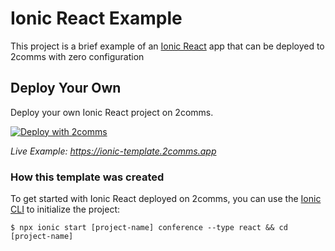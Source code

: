 # Ionic React Example

This project is a brief example of an [Ionic React](https://ionicframework.com/docs/react/overview) app that can be deployed to 2comms with zero configuration

## Deploy Your Own

Deploy your own Ionic React project on 2comms.

[![Deploy with 2comms](https://2comms.com/button)](https://2comms.com/build?repo-url=https://github.com/2comms/templates/ionic-react&template=ionic-react)

_Live Example: https://ionic-template.2comms.app_

### How this template was created

To get started with Ionic React deployed on 2comms, you can use the [Ionic CLI](https://ionicframework.com/docs/cli) to initialize the project:

```shell
$ npx ionic start [project-name] conference --type react && cd [project-name]
```
